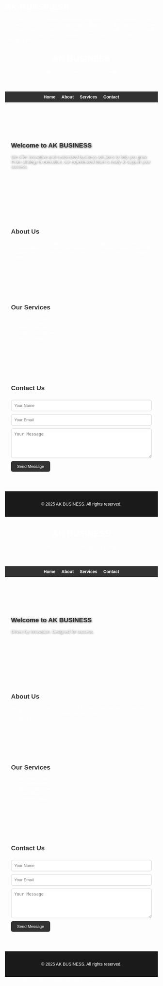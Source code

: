 # AK-BUSSINESS
AK BUSINESS, we specialize in delivering top-notch solutions tailored to meet your needs. Whether you're an individual, small business, or large enterprise, we offer a wide range of services designed to help you succeed. From cutting-edge products to dedicated customer support, we are committed to excellence in everything we do.
<!DOCTYPE html>
<html lang="en">
<head>
  <meta charset="UTF-8" />
  <meta name="viewport" content="width=device-width, initial-scale=1.0"/>
  <title>AK BUSINESS</title>
  <style>
    body {
      font-family: Arial, sans-serif;
      margin: 0;
      scroll-behavior: smooth;
      background: #f9f9f9;
    }

    header {
      background: #1a1a1a;
      color: white;
      padding: 20px;
      text-align: center;
    }

    nav {
      background: #333;
      display: flex;
      justify-content: center;
      gap: 20px;
      padding: 10px 0;
    }

    nav a {
      color: white;
      text-decoration: none;
      font-weight: bold;
    }

    nav a:hover {
      text-decoration: underline;
    }

    section {
      padding: 50px 20px;
      max-width: 1000px;
      margin: auto;
    }

    h2 {
      color: #333;
    }

    footer {
      text-align: center;
      background: #1a1a1a;
      color: white;
      padding: 20px;
    }

    .contact-form input, .contact-form textarea {
      width: 100%;
      padding: 10px;
      margin-top: 10px;
      border: 1px solid #ccc;
      border-radius: 6px;
    }

    .contact-form button {
      margin-top: 10px;
      padding: 10px 20px;
      background: #333;
      color: white;
      border: none;
      cursor: pointer;
      border-radius: 6px;
    }

    .contact-form button:hover {
      background: #555;
    }
  </style>
</head>
<body>

  <header>
    <h1>AK BUSINESS</h1>
    <p>Your trusted partner in business solutions</p>
  </header>

  <nav>
    <a href="#home">Home</a>
    <a href="#about">About</a>
    <a href="#services">Services</a>
    <a href="#contact">Contact</a>
  </nav>

  <section id="home">
    <h2>Welcome to AK BUSINESS</h2>
    <p>We offer innovative and customized business solutions to help you grow. From strategy to execution, our experienced team is ready to support your success.</p>
  </section>

  <section id="about">
    <h2>About Us</h2>
    <p>AK BUSINESS is committed to delivering high-quality services that meet the demands of the modern business world. With years of experience and a passion for innovation, we strive to help our clients thrive in competitive markets.</p>
  </section>

  <section id="services">
    <h2>Our Services</h2>
    <ul>
      <li>Business Consulting</li>
      <li>Digital Marketing</li>
      <li>Web Development</li>
      <li>Project Management</li>
      <li>Startup Support</li>
    </ul>
  </section>

  <section id="contact">
    <h2>Contact Us</h2>
    <form class="contact-form" onsubmit="submitForm(event)">
      <input type="text" placeholder="Your Name" required />
      <input type="email" placeholder="Your Email" required />
      <textarea rows="5" placeholder="Your Message" required></textarea>
      <button type="submit">Send Message</button>
    </form>
    <p id="form-response" style="color: green; font-weight: bold;"></p>
  </section>

  <footer>
    <p>&copy; 2025 AK BUSINESS. All rights reserved.</p>
  </footer>

  <script>
    function submitForm(e) {
      e.preventDefault();
      document.getElementById("form-response").innerText = "Thank you! We'll get back to you soon.";
      e.target.reset();
    }
  </script>

</body>
</html>
<!DOCTYPE html>
<html lang="en">
<head>
  <meta charset="UTF-8" />
  <meta name="viewport" content="width=device-width, initial-scale=1.0"/>
  <title>AK BUSINESS</title>
  <style>
    body {
      font-family: Arial, sans-serif;
      margin: 0;
      scroll-behavior: smooth;
      background: #f9f9f9;
    }

    header {
      background: #1a1a1a;
      color: white;
      padding: 20px;
      text-align: center;
    }

    nav {
      background: #333;
      display: flex;
      justify-content: center;
      gap: 20px;
      padding: 10px 0;
    }

    nav a {
      color: white;
      text-decoration: none;
      font-weight: bold;
    }

    nav a:hover {
      text-decoration: underline;
    }

    section {
      padding: 50px 20px;
      max-width: 1000px;
      margin: auto;
    }

    h2 {
      color: #333;
    }

    footer {
      text-align: center;
      background: #1a1a1a;
      color: white;
      padding: 20px;
    }

    .contact-form input, .contact-form textarea {
      width: 100%;
      padding: 10px;
      margin-top: 10px;
      border: 1px solid #ccc;
      border-radius: 6px;
    }

    .contact-form button {
      margin-top: 10px;
      padding: 10px 20px;
      background: #333;
      color: white;
      border: none;
      cursor: pointer;
      border-radius: 6px;
    }

    .contact-form button:hover {
      background: #555;
    }

    /* 3D car wallpaper in Home section */
    #home {
      background: url('https://images.unsplash.com/photo-1609250292017-9446cb6de13c?auto=format&fit=crop&w=1350&q=80') no-repeat center center/cover;
      color: white;
      padding: 100px 20px;
      text-shadow: 1px 1px 5px rgba(0,0,0,0.7);
      border-radius: 8px;
    }
  </style>
</head>
<body>

  <header>
    <h1>AK BUSINESS</h1>
    <p>Your trusted partner in business solutions</p>
  </header>

  <nav>
    <a href="#home">Home</a>
    <a href="#about">About</a>
    <a href="#services">Services</a>
    <a href="#contact">Contact</a>
  </nav>

  <section id="home">
    <h2>Welcome to AK BUSINESS</h2>
    <p>Driven by innovation. Designed for success.</p>
  </section>

  <section id="about">
    <h2>About Us</h2>
    <p>AK BUSINESS delivers cutting-edge business solutions with a creative touch. We help you scale, adapt, and grow with confidence in a fast-changing world.</p>
  </section>

  <section id="services">
    <h2>Our Services</h2>
    <ul>
      <li>Business Consulting</li>
      <li>Digital Marketing</li>
      <li>Web & App Development</li>
      <li>Brand Strategy</li>
      <li>Customer Support Solutions</li>
    </ul>
  </section>

  <section id="contact">
    <h2>Contact Us</h2>
    <form class="contact-form" onsubmit="submitForm(event)">
      <input type="text" placeholder="Your Name" required />
      <input type="email" placeholder="Your Email" required />
      <textarea rows="5" placeholder="Your Message" required></textarea>
      <button type="submit">Send Message</button>
    </form>
    <p id="form-response" style="color: green; font-weight: bold;"></p>
  </section>

  <footer>
    <p>&copy; 2025 AK BUSINESS. All rights reserved.</p>
  </footer>

  <script>
    function submitForm(e) {
      e.preventDefault();
      document.getElementById("form-response").innerText = "Thank you! We'll get back to you soon.";
      e.target.reset();
    }
  </script>

</body>
</html>
Background: url(https://images.app.goo.gl/8rM5xoF8VyZ1bByW6'')
<style>
  body {
    font-family: Arial, sans-serif;
    margin: 0;
    scroll-behavior: smooth;
    background: url('https://images.unsplash.com/photo-1609250292017-9446cb6de13c?auto=format&fit=crop&w=1400&q=80') no-repeat center center fixed;
    background-size: cover;
    color: white;
  }

  /* Add background overlay for readability */
  body::before {
    content: "";
    position: fixed;
    top: 0; left: 0; right: 0; bottom: 0;
    background-color: rgba(0,0,0,0.6); /* Dark overlay */
    z-index: -1;
  }

  header, nav, section, footer {
    background: transparent;
  }

  nav a {
    color: #fff;
  }

  section {
    padding: 50px 20px;
    max-width: 1000px;
    margin: auto;
    background-color: rgba(255,255,255,0.1); /* Slight section background */
    border-radius: 10px;
    margin-bottom: 20px;
  }

  /* Keep the rest of your styles unchanged below... */
</style>
